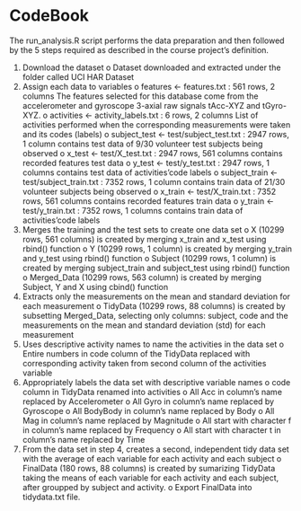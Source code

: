# CodeBook
The run_analysis.R script performs the data preparation and then followed by the 5 steps required as described in the course project’s definition.
1.	Download the dataset 
  o	Dataset downloaded and extracted under the folder called UCI HAR Dataset
2.	Assign each data to variables
  o	features <- features.txt : 561 rows, 2 columns 
    The features selected for this database come from the accelerometer and gyroscope 3-axial raw signals tAcc-XYZ and tGyro-XYZ.
  o	activities <- activity_labels.txt : 6 rows, 2 columns 
    List of activities performed when the corresponding measurements were taken and its codes (labels)
  o	subject_test <- test/subject_test.txt : 2947 rows, 1 column 
    contains test data of 9/30 volunteer test subjects being observed
  o	x_test <- test/X_test.txt : 2947 rows, 561 columns contains recorded features test data
  o	y_test <- test/y_test.txt : 2947 rows, 1 columns 
    contains test data of activities’code labels
  o	subject_train <- test/subject_train.txt : 7352 rows, 1 column 
    contains train data of 21/30 volunteer subjects being observed
  o	x_train <- test/X_train.txt : 7352 rows, 561 columns 
    contains recorded features train data
  o	y_train <- test/y_train.txt : 7352 rows, 1 columns 
    contains train data of activities’code labels
3.	Merges the training and the test sets to create one data set
  o	X (10299 rows, 561 columns) is created by merging x_train and x_test using rbind() function
  o	Y (10299 rows, 1 column) is created by merging y_train and y_test using rbind() function
  o	Subject (10299 rows, 1 column) is created by merging subject_train and subject_test using rbind() function
  o	Merged_Data (10299 rows, 563 column) is created by merging Subject, Y and X using cbind() function
4.	Extracts only the measurements on the mean and standard deviation for each measurement
  o	TidyData (10299 rows, 88 columns) is created by subsetting Merged_Data, selecting only columns: subject, code and the measurements        on the mean and standard deviation (std) for each measurement
5.	Uses descriptive activity names to name the activities in the data set
  o	Entire numbers in code column of the TidyData replaced with corresponding activity taken from second column of the activities           variable
6.	Appropriately labels the data set with descriptive variable names
  o	code column in TidyData renamed into activities
  o	All Acc in column’s name replaced by Accelerometer
  o	All Gyro in column’s name replaced by Gyroscope
  o	All BodyBody in column’s name replaced by Body
  o	All Mag in column’s name replaced by Magnitude
  o	All start with character f in column’s name replaced by Frequency
  o	All start with character t in column’s name replaced by Time
7.	From the data set in step 4, creates a second, independent tidy data set with the average of each variable for each activity and          each subject
  o	FinalData (180 rows, 88 columns) is created by sumarizing TidyData taking the means of each variable for each activity and each         subject, after groupped by subject and activity.
  o	Export FinalData into tidydata.txt file.

